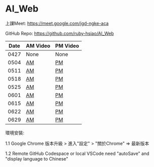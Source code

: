 # AI_Web

上課Meet: https://meet.google.com/jgd-ngke-aca

GitHub Repo: https://github.com/ruby-hsiao/AI_Web

| Date | AM Video| PM Video |
| -------- | ------- | ------- |
| 0427 | None | None |
| 0504 | [AM](https://www.youtube.com/watch?v=Cpl-vc1vrfk) | [PM](https://www.youtube.com/watch?v=_Zn9D0zT3Xg) |
| 0511 | [AM](https://www.youtube.com/watch?v=TwSij0CXcyQ) | [PM](https://www.youtube.com/watch?v=tvLh2chebQM) |
| 0518 | [AM](https://www.youtube.com/watch?v=n_8WI1-JG6g) | [PM](https://www.youtube.com/watch?v=yAuSv4z7HYw) |
| 0525 | [AM](https://www.youtube.com/watch?v=cPZn_HzrKtk) | [PM](https://www.youtube.com/live/dgfbY_Ympsw) |
| 0601 | [AM](https://www.youtube.com/watch?v=OvYFVgGBm88) | [PM](https://www.youtube.com/watch?v=y32VEM9pfOw) |
| 0615 | [AM](https://www.youtube.com/watch?v=dzzVhZHkQnU) | [PM](https://www.youtube.com/watch?v=gfHbufqnVTw) |
| 0622 | [AM](https://www.youtube.com/watch?v=P22WB-2VPJc) | [PM]() |
| 0629 | [AM]() | [PM]() |


環境安裝:

1.1 Google Chrome 版本升級 > 進入"設定" > "關於Chrome" => 最新版本

1.2 Remote GitHub Codespace or local VSCode need "autoSave" and "display language to Chinese"


